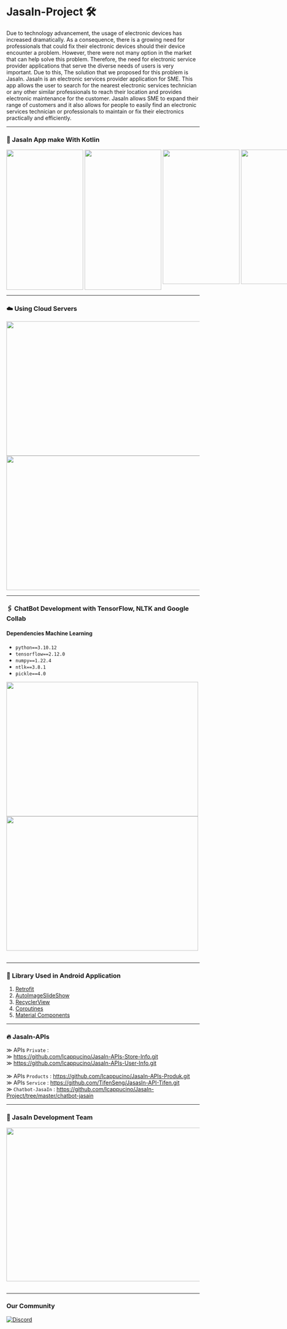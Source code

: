 # JasaIn-Project 🛠️

<p>
Due to technology advancement, the usage of electronic devices has increased dramatically. As a consequence, there is a growing need for professionals that could fix their electronic devices should their device encounter a problem. However, there were not many option in the market that can help solve this problem. Therefore, the need for electronic service provider applications that serve the diverse needs of users is very important. Due to this, The solution that we proposed for this problem is JasaIn. JasaIn is an electronic services provider application for SME. This app allows the user to search for the nearest electronic services technician or any other similar professionals to reach their location and provides electronic maintenance for the customer. JasaIn allows SME to expand their range of customers and it also allows for people to easily find an electronic services technician or professionals to maintain or fix their electronics practically and efficiently.
</p>

---
<h3>📱 JasaIn App make With Kotlin</h3>
<p style="display:flex">
<img height="365em" width="200em" src="https://github.com/Icappucino/JasaIn-Project/assets/93023359/35a43687-fcdb-4779-97d4-638821a2d28a.jpeg"> &nbsp
<img height="365em" width="200em" src="https://github.com/Icappucino/JasaIn-Project/assets/93023359/125f7436-c67a-4698-b1a5-0fcc5205c34f.jpeg"> &nbsp
<img height="350em" width="200em" src="https://github.com/Icappucino/JasaIn-Project/assets/93023359/985a0fbc-5f6e-4870-9364-5313bec73c38.jpeg"> &nbsp
<img height="350em" width="200em" src="https://github.com/Icappucino/JasaIn-Project/assets/93023359/54e153e0-8129-45d3-806f-7f988004fd7e.jpeg"> &nbsp
<img height="350em" width="200em" src="https://github.com/Icappucino/JasaIn-Project/assets/93023359/77d725a4-123a-46cc-982a-3830c200e067.jpeg"> &nbsp
</p>

---
<h3>☁️ Using Cloud Servers</h3>
<img height="350em" width="700em" src="https://github.com/Icappucino/JasaIn-Project/assets/93023359/3b098198-1514-44dd-8db6-f6ea0ba0ba85.jpeg"> </br>
<img height="350em" width="700em" src="https://github.com/Icappucino/JasaIn-Project/assets/93023359/3b8a3af6-2dd4-47eb-92c4-19054936dd9f.jpeg">

---
<h3>🖇 ChatBot Development with TensorFlow, NLTK and Google Collab</h3>

<h4>Dependencies Machine Learning</h4>

- `python==3.10.12` </br>
- `tensorflow==2.12.0` </br>
- `numpy==1.22.4` </br>
- `ntlk==3.8.1` </br>
- `pickle==4.0` </br>

<img height="350em" width="500em" src="https://github.com/Icappucino/JasaIn-Project/blob/master/chatbot-jasain/chatbot-screenshot-collab.png">
<img height="350em" width="500em" src="https://github.com/Icappucino/JasaIn-Project/assets/93023359/216fb5b2-ec5d-4bbf-8aad-cc90d9e06074.jpeg"> &nbsp

---
<h3>📱 Library Used in Android Application</h3>

1. [Retrofit](https://square.github.io/retrofit/)
2. [AutoImageSlideShow](https://developer.android.com/reference/androidx/viewpager/widget/ViewPager)
3. [RecyclerView](https://developer.android.com/guide/topics/ui/layout/recyclerview)
4. [Coroutines](https://developer.android.com/kotlin/coroutines)
5. [Material Components](https://material.io/components?platform=android)

---
<h3>🔥 JasaIn-APIs</h3>

&#8811; APIs `Private`    : </br>
&#8811; https://github.com/Icappucino/JasaIn-APIs-Store-Info.git </br> 
&#8811; https://github.com/Icappucino/JasaIn-APIs-User-Info.git </br> </br>
&#8811; APIs `Products`    : https://github.com/Icappucino/JasaIn-APIs-Produk.git </br>
&#8811; APIs `Service`  : https://github.com/TifenSeng/JasasIn-API-Tifen.git </br>
&#8811; `Chatbot-JasaIn`  : https://github.com/Icappucino/JasaIn-Project/tree/master/chatbot-jasain </br>
</p>

---
<h3> 👥 JasaIn Development Team </h3>
<img height="400em" width="700em" src="https://github.com/Icappucino/JasaIn-Project/assets/93023359/369a3e8c-3329-436d-b743-39bb3c4ed1a6.jpeg"> &nbsp

---
<h3> Our Community </h3>

<a href="https://discord.gg/DsqU8QxzKs" target="_blank">
    <img alt="Discord" src="https://img.shields.io/badge/Discord-7289DA?style=for-the-badge&logo=discord&logoColor=white" />
  </a>
